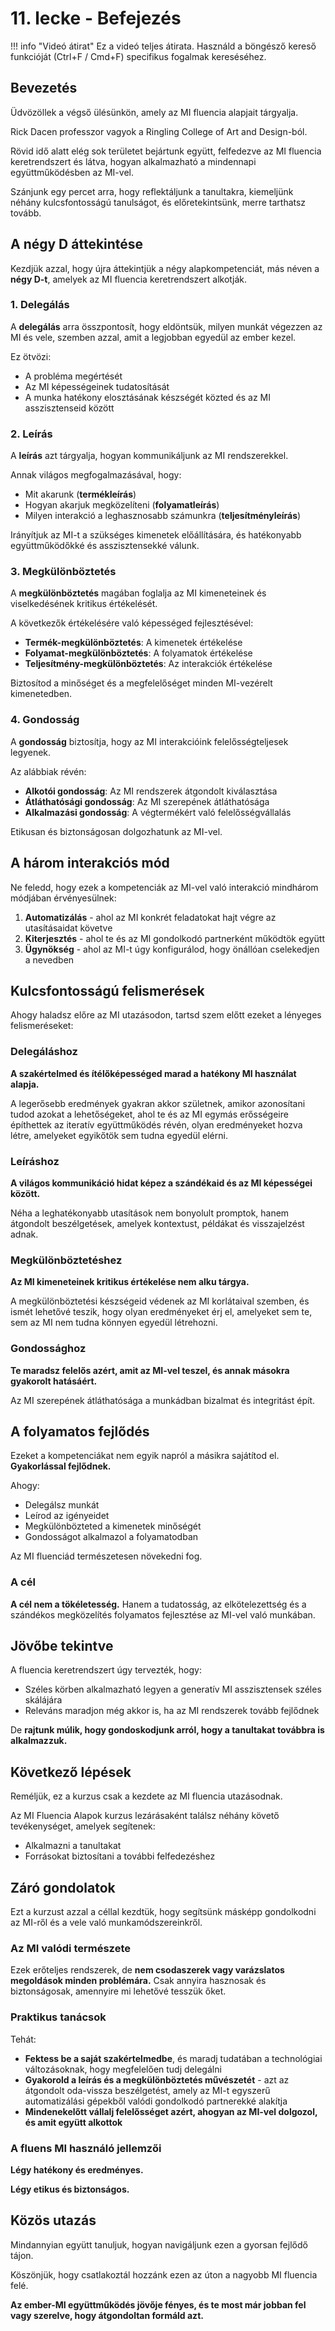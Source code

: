 # 11. lecke - Befejezés

!!! info "Videó átirat"
    Ez a videó teljes átirata. Használd a böngésző kereső funkcióját (Ctrl+F / Cmd+F) specifikus fogalmak kereséséhez.

## Bevezetés

Üdvözöllek a végső ülésünkön, amely az MI fluencia alapjait tárgyalja.

Rick Dacen professzor vagyok a Ringling College of Art and Design-ból.

Rövid idő alatt elég sok területet bejártunk együtt, felfedezve az MI fluencia keretrendszert és látva, hogyan alkalmazható a mindennapi együttműködésben az MI-vel.

Szánjunk egy percet arra, hogy reflektáljunk a tanultakra, kiemeljünk néhány kulcsfontosságú tanulságot, és előretekintsünk, merre tarthatsz tovább.

## A négy D áttekintése

Kezdjük azzal, hogy újra áttekintjük a négy alapkompetenciát, más néven a **négy D-t**, amelyek az MI fluencia keretrendszert alkotják.

### 1. Delegálás

A **delegálás** arra összpontosít, hogy eldöntsük, milyen munkát végezzen az MI és vele, szemben azzal, amit a legjobban egyedül az ember kezel.

Ez ötvözi:
- A probléma megértését
- Az MI képességeinek tudatosítását  
- A munka hatékony elosztásának készségét közted és az MI asszisztenseid között

### 2. Leírás

A **leírás** azt tárgyalja, hogyan kommunikáljunk az MI rendszerekkel.

Annak világos megfogalmazásával, hogy:
- Mit akarunk (**termékleírás**)
- Hogyan akarjuk megközelíteni (**folyamatleírás**)
- Milyen interakció a leghasznosabb számunkra (**teljesítményleírás**)

Irányítjuk az MI-t a szükséges kimenetek előállítására, és hatékonyabb együttműködőkké és asszisztensekké válunk.

### 3. Megkülönböztetés

A **megkülönböztetés** magában foglalja az MI kimeneteinek és viselkedésének kritikus értékelését.

A következők értékelésére való képességed fejlesztésével:
- **Termék-megkülönböztetés**: A kimenetek értékelése
- **Folyamat-megkülönböztetés**: A folyamatok értékelése  
- **Teljesítmény-megkülönböztetés**: Az interakciók értékelése

Biztosítod a minőséget és a megfelelőséget minden MI-vezérelt kimenetedben.

### 4. Gondosság

A **gondosság** biztosítja, hogy az MI interakcióink felelősségteljesek legyenek.

Az alábbiak révén:
- **Alkotói gondosság**: Az MI rendszerek átgondolt kiválasztása
- **Átláthatósági gondosság**: Az MI szerepének átláthatósága
- **Alkalmazási gondosság**: A végtermékért való felelősségvállalás

Etikusan és biztonságosan dolgozhatunk az MI-vel.

## A három interakciós mód

Ne feledd, hogy ezek a kompetenciák az MI-vel való interakció mindhárom módjában érvényesülnek:

1. **Automatizálás** - ahol az MI konkrét feladatokat hajt végre az utasításaidat követve
2. **Kiterjesztés** - ahol te és az MI gondolkodó partnerként működtök együtt
3. **Ügynökség** - ahol az MI-t úgy konfigurálod, hogy önállóan cselekedjen a nevedben

## Kulcsfontosságú felismerések

Ahogy haladsz előre az MI utazásodon, tartsd szem előtt ezeket a lényeges felismeréseket:

### Delegáláshoz

**A szakértelmed és ítélőképességed marad a hatékony MI használat alapja.**

A legerősebb eredmények gyakran akkor születnek, amikor azonosítani tudod azokat a lehetőségeket, ahol te és az MI egymás erősségeire építhettek az iteratív együttműködés révén, olyan eredményeket hozva létre, amelyeket egyikőtök sem tudna egyedül elérni.

### Leíráshoz

**A világos kommunikáció hidat képez a szándékaid és az MI képességei között.**

Néha a leghatékonyabb utasítások nem bonyolult promptok, hanem átgondolt beszélgetések, amelyek kontextust, példákat és visszajelzést adnak.

### Megkülönböztetéshez

**Az MI kimeneteinek kritikus értékelése nem alku tárgya.**

A megkülönböztetési készségeid védenek az MI korlátaival szemben, és ismét lehetővé teszik, hogy olyan eredményeket érj el, amelyeket sem te, sem az MI nem tudna könnyen egyedül létrehozni.

### Gondossághoz

**Te maradsz felelős azért, amit az MI-vel teszel, és annak másokra gyakorolt hatásáért.**

Az MI szerepének átláthatósága a munkádban bizalmat és integritást épít.

## A folyamatos fejlődés

Ezeket a kompetenciákat nem egyik napról a másikra sajátítod el. **Gyakorlással fejlődnek.**

Ahogy:
- Delegálsz munkát
- Leírod az igényeidet  
- Megkülönbözteted a kimenetek minőségét
- Gondosságot alkalmazol a folyamatodban

Az MI fluenciád természetesen növekedni fog.

### A cél

**A cél nem a tökéletesség.** Hanem a tudatosság, az elkötelezettség és a szándékos megközelítés folyamatos fejlesztése az MI-vel való munkában.

## Jövőbe tekintve

A fluencia keretrendszert úgy tervezték, hogy:
- Széles körben alkalmazható legyen a generatív MI asszisztensek széles skálájára
- Releváns maradjon még akkor is, ha az MI rendszerek tovább fejlődnek

De **rajtunk múlik, hogy gondoskodjunk arról, hogy a tanultakat továbbra is alkalmazzuk.**

## Következő lépések

Reméljük, ez a kurzus csak a kezdete az MI fluencia utazásodnak.

Az MI Fluencia Alapok kurzus lezárásaként találsz néhány követő tevékenységet, amelyek segítenek:
- Alkalmazni a tanultakat  
- Forrásokat biztosítani a további felfedezéshez

## Záró gondolatok

Ezt a kurzust azzal a céllal kezdtük, hogy segítsünk másképp gondolkodni az MI-ről és a vele való munkamódszereinkről.

### Az MI valódi természete

Ezek erőteljes rendszerek, de **nem csodaszerek vagy varázslatos megoldások minden problémára.** Csak annyira hasznosak és biztonságosak, amennyire mi lehetővé tesszük őket.

### Praktikus tanácsok

Tehát:

- **Fektess be a saját szakértelmedbe**, és maradj tudatában a technológiai változásoknak, hogy megfelelően tudj delegálni
- **Gyakorold a leírás és a megkülönböztetés művészetét** - azt az átgondolt oda-vissza beszélgetést, amely az MI-t egyszerű automatizálási gépekből valódi gondolkodó partnerekké alakítja
- **Mindenekelőtt vállalj felelősséget azért, ahogyan az MI-vel dolgozol, és amit együtt alkottok**

### A fluens MI használó jellemzői

**Légy hatékony és eredményes.**

**Légy etikus és biztonságos.**

## Közös utazás

Mindannyian együtt tanuljuk, hogyan navigáljunk ezen a gyorsan fejlődő tájon.

Köszönjük, hogy csatlakoztál hozzánk ezen az úton a nagyobb MI fluencia felé.

**Az ember-MI együttműködés jövője fényes, és te most már jobban fel vagy szerelve, hogy átgondoltan formáld azt.**
